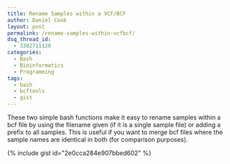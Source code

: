 ```yaml
---
title: Rename Samples within a VCF/BCF
author: Daniel Cook
layout: post
permalink: /rename-samples-within-vcfbcf/
dsq_thread_id:
  - 3302711120
categories:
  - Bash
  - Bioinformatics
  - Programming
tags:
  - bash
  - bcftools
  - gist
---
```

These two simple bash functions make it easy to rename samples within a bcf file by using the filename given (if it is a single sample file) or adding a prefix to all samples. This is useful if you want to merge bcf files where the sample names are identical in both (for comparison purposes).

{% include gist id="2e0cca284e907bbed602" %}